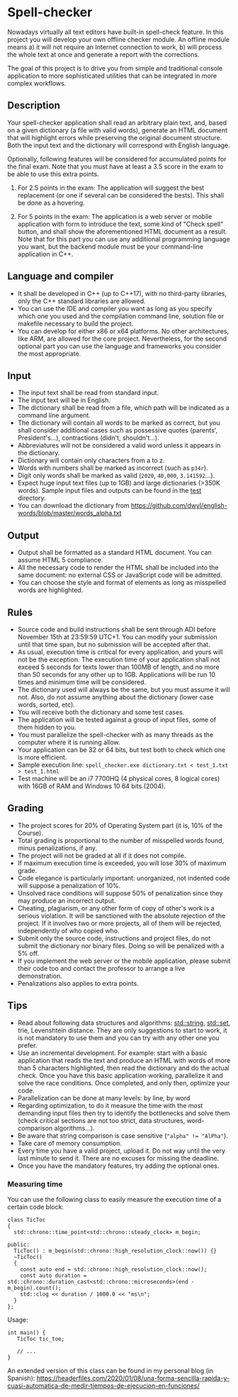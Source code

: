 # Spell-checker

Nowadays virtually all text editors have built-in spell-check feature. In this project you will develop your own offline checker module. An offline module means a) it will not require an Internet connection to work, b) will process the whole text at once and generate a report with the corrections.

The goal of this project is to drive you from simple and traditional console application to more sophisticated utilities that can be integrated in more complex workflows.

## Description
Your spell-checker application shall read an arbitrary plain text, and, based on a given dictionary (a file with valid words), generate an HTML document that will highlight errors while preserving the original document structure. Both the input text and the dictionary will correspond with English language.
 
Optionally, following features will be considered for accumulated points for the final exam. Note that you must have at least a 3.5 score in the exam to be able to use this extra points.
1.  For 2.5 points in the exam: The application will suggest the best replacement (or one if several can be considered the bests). This shall be done as a hovering.
 
2.  For 5 points in the exam: The application is a web server or mobile application with form to introduce the text, some kind of "Check spell" button, and shall show the aforementioned HTML document as a result. Note that for this part you can use any additional programming language you want, but the backend module must be your command-line application in C++.

## Language and compiler
-   It shall be developed in C++ (up to C++17), with no third-party libraries, only the C++ standard libraries are allowed.
-   You can use the IDE and compiler you want as long as you specify which one you used and the compilation command line, solution file or makefile necessary to build the project.
-   You can develop for either x86 or x64 platforms. No other architectures, like ARM, are allowed for the core project. Nevertheless, for the second optional part you can use the language and frameworks you consider the most appropriate.

## Input
-   The input text shall be read from standard input.
-   The input text will be in English.
-   The dictionary shall be read from a file, which path will be indicated as a command line argument.
-   The dictionary will contain all words to be marked as correct, but you shall consider additional cases such as possessive quotes (parents', President's...), contractions (didn't, shouldn't...).
-   Abbreviatures will not be considered a valid word unless it appears in the dictionary.
-   Dictionary will contain only characters from a to z.
-   Words with numbers shall be marked as incorrect (such as `p34r`).
-   Digit only words shall be marked as valid (`2020`, `40,000`, `3.141592`...).
-   Expect huge input text files (up to 1GB) and large dictionaries (>350K words). Sample input files and outputs can be found in the [test](test) directory.
-   You can download the dictionary from https://github.com/dwyl/english-words/blob/master/words_alpha.txt

## Output
-   Output shall be formatted as a standard HTML document. You can assume HTML 5 compliance.
-   All the necessary code to render the HTML shall be included into the same document: no external CSS or JavaScript code will be admitted.
-   You can choose the style and format of elements as long as misspelled words are highlighted.

## Rules
-   Source code and build instructions shall be sent through ADI before November 15th at 23:59:59 UTC+1. You can modify your submission until that time span, but no submission will be accepted after that.
-   As usual, execution time is critical for every application, and yours will not be the exception. The execution time of your application shall not exceed 5 seconds for texts lower than 100MB of length, and no more than 50 seconds for any other up to 1GB. Applications will be run 10 times and minimum time will be considered.
-   The dictionary used will always be the same, but you must assume it will not. Also, do not assume anything about the dictionary (lower case words, sorted, etc).
-   You will receive both the dictionary and some test cases.
-   The application will be tested against a group of input files, some of them hidden to you.
-   You must parallelize the spell-checker with as many threads as the computer where it is running allow.
-   Your application can be 32 or 64 bits, but test both to check which one is more efficient.
-   Sample execution line: `spell_checker.exe dictionary.txt < test_1.txt > test_1.html`
-   Test machine will be an i7 7700HQ (4 physical cores, 8 logical cores) with 16GB of RAM and Windows 10 64 bits (2004).

## Grading
-   The project scores for 20% of Operating System part (it is, 10% of the Course).
-   Total grading is proportional to the number of misspelled words found, minus penalizations, if any.
-   The project will not be graded at all if it does not compile.
-   If maximum execution time is exceeded, you will lose 30% of maximum grade.
-   Code elegance is particularly important: unorganized, not indented code will suppose a penalization of 10%.
-   Unsolved race conditions will suppose 50% of penalization since they may produce an incorrect output.
-   Cheating, plagiarism, or any other form of copy of other's work is a serious violation. It will be sanctioned with the absolute rejection of the project. If it involves two or more projects, all of them will be rejected, independently of who copied who.
-   Submit only the source code, instructions and project files, do not submit the dictionary nor binary files. Doing so will be penalized with a 5% off.
-   If you implement the web server or the mobile application, please submit their code too and contact the professor to arrange a live demonstration.
-   Penalizations also applies to extra points.

## Tips
-   Read about following data structures and algorithms: [std::string](https://en.cppreference.com/w/cpp/string/basic_string), [std::set](https://en.cppreference.com/w/cpp/container/set), trie, Levenshtein distance. They are only suggestions to start to work, it is not mandatory to use them and you can try with any other one you prefer.
-   Use an incremental development. For example: start with a basic application that reads the text and produce an HTML with words of more than 5 characters highlighted, then read the dictionary and do the actual check. Once you have this basic application working, parallelize it and solve the race conditions. Once completed, and only then, optimize your code.
-   Parallelization can be done at many levels: by line, by word
-   Regarding optimization, to do it measure the time with the most demanding input files then try to identify the bottlenecks and solve them (check critical sections are not too strict, data structures, word-comparison algorithms...).
-   Be aware that string comparison is case sensitive (`"alpha" != "AlPha"`).
-   Take care of memory consumption.
-   Every time you have a valid project, upload it. Do not way until the very last minute to send it. There are no excuses for missing the deadline.
-   Once you have the mandatory features, try adding the optional ones.

### Measuring time

You can use the following class to easily measure the execution time of a certain code block:

```
class TicToc
{
  std::chrono::time_point<std::chrono::steady_clock> m_begin;

public:
  TicToc() : m_begin(std::chrono::high_resolution_clock::now()) {}
  ~TicToc()
  {
    const auto end = std::chrono::high_resolution_clock::now();
    const auto duration = std::chrono::duration_cast<std::chrono::microseconds>(end - m_begin).count();
    std::clog << duration / 1000.0 << "ms\n";
  }
};
```

Usage:

```
int main() {
   TicToc tic_toe;
   
   // ...
}
```

An extended version of this class can be found in my personal blog (in Spanish): https://headerfiles.com/2020/01/08/una-forma-sencilla-rapida-y-cuasi-automatica-de-medir-tiempos-de-ejecucion-en-funciones/
